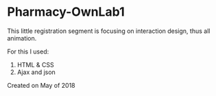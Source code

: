# Pharmacy-OwnLab1

This little registration segment is focusing on interaction design, thus all animation.

For this I used:
 1. HTML & CSS
 2. Ajax and json
 
 Created on May of 2018
